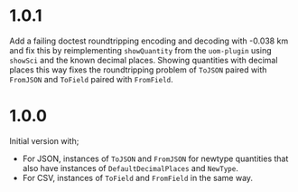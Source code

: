 # 1.0.1

Add a failing doctest roundtripping encoding and decoding with -0.038 km and
fix this by reimplementing `showQuantity` from the `uom-plugin` using `showSci`
and the known decimal places. Showing quantities with decimal places this way
fixes the roundtripping problem of `ToJSON` paired with `FromJSON` and
`ToField` paired with `FromField`.

# 1.0.0

Initial version with;

* For JSON, instances of `ToJSON` and `FromJSON` for newtype quantities that
  also have instances of `DefaultDecimalPlaces` and `NewType`.
* For CSV, instances of `ToField` and `FromField` in the same way.
